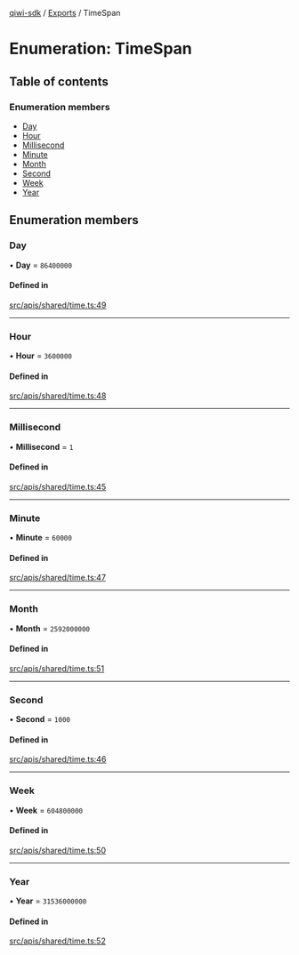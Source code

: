 [qiwi-sdk](../README.md) / [Exports](../modules.md) / TimeSpan

# Enumeration: TimeSpan

## Table of contents

### Enumeration members

- [Day](TimeSpan.md#day)
- [Hour](TimeSpan.md#hour)
- [Millisecond](TimeSpan.md#millisecond)
- [Minute](TimeSpan.md#minute)
- [Month](TimeSpan.md#month)
- [Second](TimeSpan.md#second)
- [Week](TimeSpan.md#week)
- [Year](TimeSpan.md#year)

## Enumeration members

### Day

• **Day** = `86400000`

#### Defined in

[src/apis/shared/time.ts:49](https://github.com/AlexXanderGrib/node-qiwi-sdk/blob/7ca37ed/src/apis/shared/time.ts#L49)

___

### Hour

• **Hour** = `3600000`

#### Defined in

[src/apis/shared/time.ts:48](https://github.com/AlexXanderGrib/node-qiwi-sdk/blob/7ca37ed/src/apis/shared/time.ts#L48)

___

### Millisecond

• **Millisecond** = `1`

#### Defined in

[src/apis/shared/time.ts:45](https://github.com/AlexXanderGrib/node-qiwi-sdk/blob/7ca37ed/src/apis/shared/time.ts#L45)

___

### Minute

• **Minute** = `60000`

#### Defined in

[src/apis/shared/time.ts:47](https://github.com/AlexXanderGrib/node-qiwi-sdk/blob/7ca37ed/src/apis/shared/time.ts#L47)

___

### Month

• **Month** = `2592000000`

#### Defined in

[src/apis/shared/time.ts:51](https://github.com/AlexXanderGrib/node-qiwi-sdk/blob/7ca37ed/src/apis/shared/time.ts#L51)

___

### Second

• **Second** = `1000`

#### Defined in

[src/apis/shared/time.ts:46](https://github.com/AlexXanderGrib/node-qiwi-sdk/blob/7ca37ed/src/apis/shared/time.ts#L46)

___

### Week

• **Week** = `604800000`

#### Defined in

[src/apis/shared/time.ts:50](https://github.com/AlexXanderGrib/node-qiwi-sdk/blob/7ca37ed/src/apis/shared/time.ts#L50)

___

### Year

• **Year** = `31536000000`

#### Defined in

[src/apis/shared/time.ts:52](https://github.com/AlexXanderGrib/node-qiwi-sdk/blob/7ca37ed/src/apis/shared/time.ts#L52)
